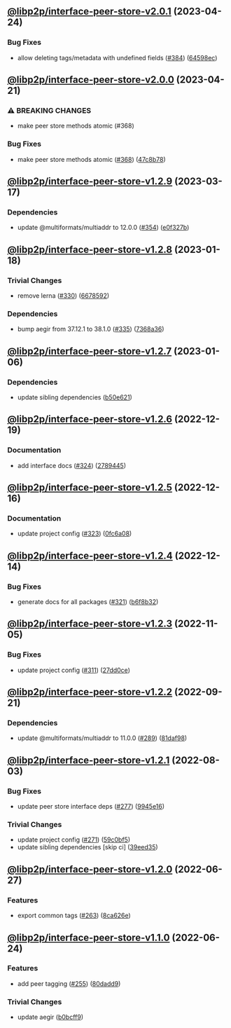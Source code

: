 ## [@libp2p/interface-peer-store-v2.0.1](https://github.com/libp2p/js-libp2p-interfaces/compare/@libp2p/interface-peer-store-v2.0.0...@libp2p/interface-peer-store-v2.0.1) (2023-04-24)


### Bug Fixes

* allow deleting tags/metadata with undefined fields ([#384](https://github.com/libp2p/js-libp2p-interfaces/issues/384)) ([64598ec](https://github.com/libp2p/js-libp2p-interfaces/commit/64598ec27495d4de5c05b573fd2f3f902166b596))

## [@libp2p/interface-peer-store-v2.0.0](https://github.com/libp2p/js-libp2p-interfaces/compare/@libp2p/interface-peer-store-v1.2.9...@libp2p/interface-peer-store-v2.0.0) (2023-04-21)


### ⚠ BREAKING CHANGES

* make peer store methods atomic (#368)

### Bug Fixes

* make peer store methods atomic ([#368](https://github.com/libp2p/js-libp2p-interfaces/issues/368)) ([47c8b78](https://github.com/libp2p/js-libp2p-interfaces/commit/47c8b78e72fbbf9548d88a5fe0df965444254708))

## [@libp2p/interface-peer-store-v1.2.9](https://github.com/libp2p/js-libp2p-interfaces/compare/@libp2p/interface-peer-store-v1.2.8...@libp2p/interface-peer-store-v1.2.9) (2023-03-17)


### Dependencies

* update @multiformats/multiaddr to 12.0.0 ([#354](https://github.com/libp2p/js-libp2p-interfaces/issues/354)) ([e0f327b](https://github.com/libp2p/js-libp2p-interfaces/commit/e0f327b5d54e240feabadce21a841629d633ec5e))

## [@libp2p/interface-peer-store-v1.2.8](https://github.com/libp2p/js-libp2p-interfaces/compare/@libp2p/interface-peer-store-v1.2.7...@libp2p/interface-peer-store-v1.2.8) (2023-01-18)


### Trivial Changes

* remove lerna ([#330](https://github.com/libp2p/js-libp2p-interfaces/issues/330)) ([6678592](https://github.com/libp2p/js-libp2p-interfaces/commit/6678592dd0cf601a2671852f9d2a0aff5dee2b18))


### Dependencies

* bump aegir from 37.12.1 to 38.1.0 ([#335](https://github.com/libp2p/js-libp2p-interfaces/issues/335)) ([7368a36](https://github.com/libp2p/js-libp2p-interfaces/commit/7368a363423a08e8fa247dcb76ea13e4cf030d65))

## [@libp2p/interface-peer-store-v1.2.7](https://github.com/libp2p/js-libp2p-interfaces/compare/@libp2p/interface-peer-store-v1.2.6...@libp2p/interface-peer-store-v1.2.7) (2023-01-06)


### Dependencies

* update sibling dependencies ([b50e621](https://github.com/libp2p/js-libp2p-interfaces/commit/b50e621d31a8b32affc3fadb9f97c4883d577f93))

## [@libp2p/interface-peer-store-v1.2.6](https://github.com/libp2p/js-libp2p-interfaces/compare/@libp2p/interface-peer-store-v1.2.5...@libp2p/interface-peer-store-v1.2.6) (2022-12-19)


### Documentation

* add interface docs ([#324](https://github.com/libp2p/js-libp2p-interfaces/issues/324)) ([2789445](https://github.com/libp2p/js-libp2p-interfaces/commit/278944594c24e1a3c4b3624a35680d69166546d7))

## [@libp2p/interface-peer-store-v1.2.5](https://github.com/libp2p/js-libp2p-interfaces/compare/@libp2p/interface-peer-store-v1.2.4...@libp2p/interface-peer-store-v1.2.5) (2022-12-16)


### Documentation

* update project config ([#323](https://github.com/libp2p/js-libp2p-interfaces/issues/323)) ([0fc6a08](https://github.com/libp2p/js-libp2p-interfaces/commit/0fc6a08e9cdcefe361fe325281a3a2a03759ff59))

## [@libp2p/interface-peer-store-v1.2.4](https://github.com/libp2p/js-libp2p-interfaces/compare/@libp2p/interface-peer-store-v1.2.3...@libp2p/interface-peer-store-v1.2.4) (2022-12-14)


### Bug Fixes

* generate docs for all packages ([#321](https://github.com/libp2p/js-libp2p-interfaces/issues/321)) ([b6f8b32](https://github.com/libp2p/js-libp2p-interfaces/commit/b6f8b32a920c15a28fe021e6050e31aaae89d518))

## [@libp2p/interface-peer-store-v1.2.3](https://github.com/libp2p/js-libp2p-interfaces/compare/@libp2p/interface-peer-store-v1.2.2...@libp2p/interface-peer-store-v1.2.3) (2022-11-05)


### Bug Fixes

* update project config ([#311](https://github.com/libp2p/js-libp2p-interfaces/issues/311)) ([27dd0ce](https://github.com/libp2p/js-libp2p-interfaces/commit/27dd0ce3c249892ac69cbb24ddaf0b9f32385e37))

## [@libp2p/interface-peer-store-v1.2.2](https://github.com/libp2p/js-libp2p-interfaces/compare/@libp2p/interface-peer-store-v1.2.1...@libp2p/interface-peer-store-v1.2.2) (2022-09-21)


### Dependencies

* update @multiformats/multiaddr to 11.0.0 ([#289](https://github.com/libp2p/js-libp2p-interfaces/issues/289)) ([81daf98](https://github.com/libp2p/js-libp2p-interfaces/commit/81daf9803a952cc8241c0956272b7f5625088636))

## [@libp2p/interface-peer-store-v1.2.1](https://github.com/libp2p/js-libp2p-interfaces/compare/@libp2p/interface-peer-store-v1.2.0...@libp2p/interface-peer-store-v1.2.1) (2022-08-03)


### Bug Fixes

* update peer store interface deps ([#277](https://github.com/libp2p/js-libp2p-interfaces/issues/277)) ([9945e16](https://github.com/libp2p/js-libp2p-interfaces/commit/9945e16f1653f22ad190be19fc6038378ae6d0d2))


### Trivial Changes

* update project config ([#271](https://github.com/libp2p/js-libp2p-interfaces/issues/271)) ([59c0bf5](https://github.com/libp2p/js-libp2p-interfaces/commit/59c0bf5e0b05496fca2e4902632b61bb41fad9e9))
* update sibling dependencies [skip ci] ([39eed35](https://github.com/libp2p/js-libp2p-interfaces/commit/39eed35c17920032ef821eede4d09fe14f8b30ab))

## [@libp2p/interface-peer-store-v1.2.0](https://github.com/libp2p/js-libp2p-interfaces/compare/@libp2p/interface-peer-store-v1.1.0...@libp2p/interface-peer-store-v1.2.0) (2022-06-27)


### Features

* export common tags ([#263](https://github.com/libp2p/js-libp2p-interfaces/issues/263)) ([8ca626e](https://github.com/libp2p/js-libp2p-interfaces/commit/8ca626e0b39f943244bb5ba005b84e2155d471fd))

## [@libp2p/interface-peer-store-v1.1.0](https://github.com/libp2p/js-libp2p-interfaces/compare/@libp2p/interface-peer-store-v1.0.0...@libp2p/interface-peer-store-v1.1.0) (2022-06-24)


### Features

* add peer tagging ([#255](https://github.com/libp2p/js-libp2p-interfaces/issues/255)) ([80dadd9](https://github.com/libp2p/js-libp2p-interfaces/commit/80dadd99dc593ce43141a0072a4697339d01b222))


### Trivial Changes

* update aegir ([b0bcff9](https://github.com/libp2p/js-libp2p-interfaces/commit/b0bcff92f59aed4bb61dd4b67facc9a077de9ea6))
